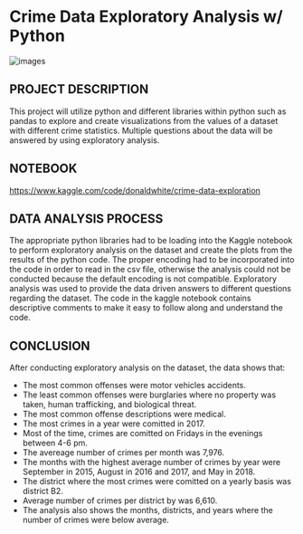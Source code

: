 # Crime Data Exploratory Analysis w/ Python
![images](https://github.com/dwhite256/Crime-Data-Exploratory-Analysis-w-Python/assets/170587320/27ed9f53-d8de-4349-95ba-160838aed1fa)

## PROJECT DESCRIPTION
This project will utilize python and different libraries within python such as pandas to explore and create visualizations from the values of a dataset with different crime statistics. Multiple questions about the data will be answered by using exploratory analysis.

## NOTEBOOK
https://www.kaggle.com/code/donaldwhite/crime-data-exploration

## DATA ANALYSIS PROCESS
The appropriate python libraries had to be loading into the Kaggle notebook to perform exploratory analysis on the dataset and create the plots from the results of the python code. The proper encoding had to be incorporated into the code in order to read in the csv file, otherwise the analysis could not be conducted because the default encoding is not compatible. Exploratory analysis was used to provide the data driven answers to different questions regarding the dataset. The code in the kaggle notebook contains descriptive comments to make it easy to follow along and understand the code.

## CONCLUSION
After conducting exploratory analysis on the dataset, the data shows that:
* The most common offenses were motor vehicles accidents.
* The least common offenses were burglaries where no property was taken, human trafficking, and biological threat.
* The most common offense descriptions were medical.
* The most crimes in a year were comitted in 2017.
* Most of the time, crimes are comitted on Fridays in the evenings between 4-6 pm.
* The avereage number of crimes per month was 7,976.
* The months with the highest average number of crimes by year were September in 2015, August in 2016 and 2017, and May in 2018.
* The district where the most crimes were comitted on a yearly basis was district B2.
* Average number of crimes per district by was 6,610.
* The analysis also shows the months, districts, and years where the number of crimes were below average.
